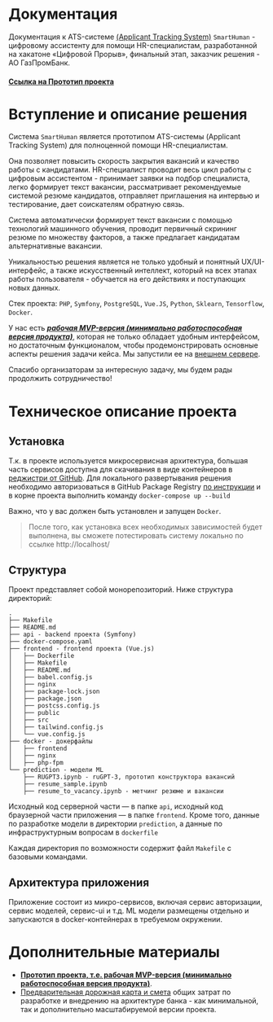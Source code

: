 # Документация
Документация к ATS-системе [(Applicant Tracking System)](https://ru.wikipedia.org/wiki/%D0%A1%D0%B8%D1%81%D1%82%D0%B5%D0%BC%D0%B0_%D1%83%D0%BF%D1%80%D0%B0%D0%B2%D0%BB%D0%B5%D0%BD%D0%B8%D1%8F_%D0%BA%D0%B0%D0%BD%D0%B4%D0%B8%D0%B4%D0%B0%D1%82%D0%B0%D0%BC%D0%B8) `SmartHuman` - цифровому ассистенту для помощи HR-специалистам, разработанной на хакатоне «Цифровой Прорыв», финальный этап, заказчик решения - АО ГазПромБанк.

#### [**Ссылка на Прототип проекта**](http://188.68.217.68:7071/)

# Вступление и описание решения

Система `SmartHuman` является прототипом ATS-системы (Applicant Tracking System) для полноценной помощи HR-специалистам.

Она позволяет повысить скорость закрытия вакансий и качество работы с кандидатами. HR-специалист проводит весь цикл работы с цифровым ассистентом - принимает заявки на подбор специалиста, легко формирует текст вакансии, рассматривает рекомендуемые системой резюме кандидатов, отправляет приглашения на интервью и тестирование, дает соискателям обратную связь.

Система автоматически формирует текст вакансии с помощью технологий машинного обучения, проводит первичный скрининг резюме по множеству факторов, а также предлагает кандидатам альтернативные вакансии.

Уникальностью решения является не только удобный и понятный UX/UI-интерфейс, а также искусственный интеллект, который на всех этапах работы пользователя - обучается на его действиях и поступающих новых данных.

Стек проекта: `PHP`, `Symfony`, `PostgreSQL`, `Vue.JS`, `Python`, `Sklearn`, `Tensorflow`, `Docker`.

У нас есть [***рабочая MVP-версия (минимально работоспособная версия продукта)***](http://188.68.217.68:7071/), которая не только обладает удобным интерфейсом, но достаточным функционалом, чтобы продемонстрировать основные аспекты решения задачи кейса. Мы запустили ее на [внешнем сервере](http://188.68.217.68:7071/).

Спасибо организаторам за интересную задачу, мы будем рады продолжить сотрудничество!

# Техническое описание проекта
## Установка
Т.к. в проекте используется микросервисная архитектура, большая часть сервисов доступна для скачивания в виде контейнеров в [реджистри от GitHub](https://github.com/KusokBanana?tab=packages&repo_name=hackaton-hr).
Для локального развертывания решения необходимо авторизоваться в GitHub Package Registry [по инструкции](https://docs.github.com/en/free-pro-team@latest/packages/using-github-packages-with-your-projects-ecosystem/configuring-docker-for-use-with-github-packages#authenticating-to-github-packages) и в корне проекта выполнить команду `docker-compose up --build`

Важно, что у вас должен быть установлен и запущен `Docker`.

> После того, как установка всех необходимых зависимостей будет выполнена, вы сможете потестировать систему локально по ссылке http://localhost/

## Структура
Проект представляет собой монорепозиторий. Ниже структура директорий:
```
.
├── Makefile
├── README.md
├── api - backend проекта (Symfony)
├── docker-compose.yaml
├── frontend - frontend проекта (Vue.js)
│   ├── Dockerfile
│   ├── Makefile
│   ├── README.md
│   ├── babel.config.js
│   ├── nginx
│   ├── package-lock.json
│   ├── package.json
│   ├── postcss.config.js
│   ├── public
│   ├── src
│   ├── tailwind.config.js
│   └── vue.config.js
├── docker - докерфайлы
│   ├── frontend
│   ├── nginx
│   ├── php-fpm
└── prediction - модели ML
    ├── RUGPT3.ipynb - ruGPT-3, прототип конструктора вакансий
    ├── resume_sample.ipynb
    ├── resume_to_vacancy.ipynb - метчинг резюме и вакансии
```
Исходный код серверной части — в папке `api`, исходный код браузерной части приложения — в папке `frontend`. Кроме того, данные по разработке модели в директории `prediction`, а данные по инфраструктурным вопросам в `dockerfile`

Каждая директория по возможности содержит файл `Makefile` с базовыми командами.

## Архитектура приложения
Приложение состоит из микро-сервисов, включая сервис авторизации, сервис моделей, сервис-ui и  т.д. 
ML модели размещены отдельно и запускаются в docker-контейнерах в требуемом окружении.

# Дополнительные материалы

- [**Прототип проекта, т.е. рабочая MVP-версия (минимально работоспособная версия продукта)**](http://188.68.217.68:7071/).
- [Предварительная дорожная карта и смета](https://docs.google.com/spreadsheets/d/1zUvYpD-8AqFN9PVyzifXM-AuFRmsubhW-nvbBfRgReA/edit?usp=sharing) общих затрат по разработке и внедрению на архитектуре банка - как минимальной, так и дополнительно масштабируемой версии проекта.
